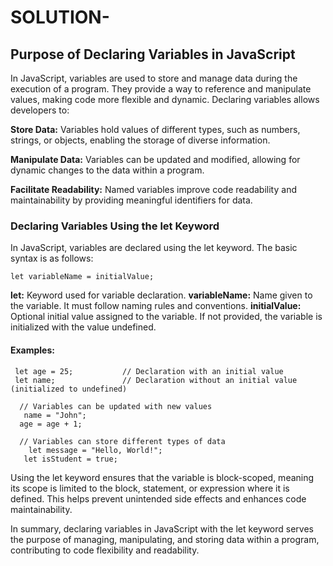 # SOLUTION-
## Purpose of Declaring Variables in JavaScript
In JavaScript, variables are used to store and manage data during the execution of a program. They provide a way to reference and manipulate values, making code more flexible and dynamic. Declaring variables allows developers to:

**Store Data:** Variables hold values of different types, such as numbers, strings, or objects, enabling the storage of diverse information.

**Manipulate Data:** Variables can be updated and modified, allowing for dynamic changes to the data within a program.

**Facilitate Readability:** Named variables improve code readability and maintainability by providing meaningful identifiers for data.

### Declaring Variables Using the let Keyword
In JavaScript, variables are declared using the let keyword. The basic syntax is as follows:

    let variableName = initialValue;
**let:** Keyword used for variable declaration.
**variableName:** Name given to the variable. It must follow naming rules and conventions.
**initialValue:** Optional initial value assigned to the variable. If not provided, the variable is initialized with the value undefined.

#### Examples:

     let age = 25;           // Declaration with an initial value
     let name;               // Declaration without an initial value (initialized to undefined)

      // Variables can be updated with new values
       name = "John";
      age = age + 1;

      // Variables can store different types of data
        let message = "Hello, World!";
       let isStudent = true;
Using the let keyword ensures that the variable is block-scoped, meaning its scope is limited to the block, statement, or expression where it is defined. This helps prevent unintended side effects and enhances code maintainability.

In summary, declaring variables in JavaScript with the let keyword serves the purpose of managing, manipulating, and storing data within a program, contributing to code flexibility and readability.
